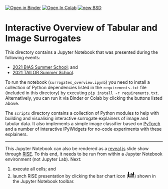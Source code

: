 [![Open in Binder](https://mybinder.org/badge_logo.svg)](https://mybinder.org/v2/gh/fat-forensics/resources/master?filepath=surrogates_overview)
[![Open In Colab](https://colab.research.google.com/assets/colab-badge.svg)](https://colab.research.google.com/github/fat-forensics/resources/blob/master/)
[![new BSD](https://img.shields.io/github/license/fat-forensics/resources.svg)](https://github.com/fat-forensics/resources/blob/master/LICENCE)

# Interactive Overview of Tabular and Image Surrogates #

This directory contains a Jupyter Notebook that was presented during
the following events:

* [2021 BIAS Summer School][2021_bias-summer-school]; and
* [2021 TAILOR Summer School][2021_tailor-summer-school].

To run the notebook (`surrogates_overview.ipynb`) you need to install a
collection of Python dependencies listed in the `requirements.txt` file
(included in this directory) by executing `pip install -r requirements.txt`.
Alternatively, you can run it via Binder or Colab by clicking the buttons
listed above.

The `scripts` directory contains a collection of Python modules to help with
building and visualising interactive surrogate explainers of image and tabular
data.
It also implements a simple image classifier based on [PyTorch][pytorch] and
a number of interactive iPyWidgets for no-code experiments with these
explainers.

---

This Jupyter Notebook can also be rendered as a [reveal.js][reveal] slide show
through [RISE][rise].
To this end, it needs to be run from within a Jupyter Notebook environment
(not Jupyter Lab).
Next:

1. execute all cells; and
2. launch RISE presentation by clicking the bar chart icon
   (<img src="img/barchart.svg" width=20px />) shown in the
   Jupyter Notebook toolbar.

[2021_tailor-summer-school]: https://events.fat-forensics.org/2021_tailor-summer-school/
[2021_bias-summer-school]: https://events.fat-forensics.org/2021_bias/
[reveal]: https://revealjs.com/
[rise]: https://rise.readthedocs.io/
[pytorch]: https://pytorch.org/
